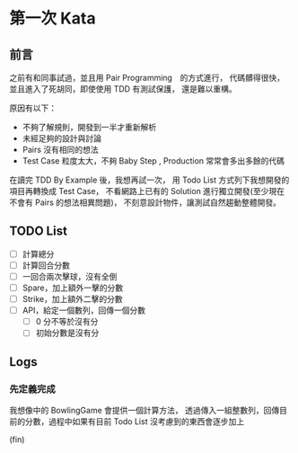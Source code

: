 # 第一次 Kata

## 前言

之前有和同事試過，並且用 Pair Programming　的方式進行，
代碼髒得很快，並且進入了死胡同，即使使用 TDD 有測試保護，
還是難以重構。

原因有以下：

- 不夠了解規則，開發到一半才重新解析
- 未經足夠的設計與討論
- Pairs 沒有相同的想法
- Test Case 粒度太大，不夠 Baby Step , Production 常常會多出多餘的代碼

在讀完 TDD By Example 後，我想再試一次，
用 Todo List 方式列下我想開發的項目再轉換成 Test Case，
不看網路上已有的 Solution 進行獨立開發(至少現在不會有 Pairs 的想法相異問題)，
不刻意設計物件，讓測試自然趨動整體開發。

## TODO List
- [ ] 計算總分
- [ ] 計算回合分數
- [ ] 一回合兩次擊球，沒有全倒
- [ ] Spare，加上額外一擊的分數
- [ ] Strike，加上額外二擊的分數
- [ ] API，給定一個數列，回傳一個分數
    - [ ] 0 分不等於沒有分
    - [ ] 初始分數是沒有分

## Logs

### 先定義完成
我想像中的 BowlingGame 會提供一個計算方法，
透過傳入一組整數列，回傳目前的分數，過程中如果有目前 Todo List 沒考慮到的東西會逐步加上


(fin)
